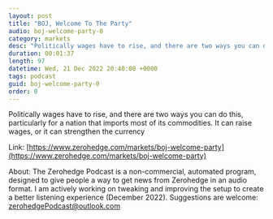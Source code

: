 ```yaml
---
layout: post
title: "BOJ, Welcome To The Party"
audio: boj-welcome-party-0
category: markets
desc: "Politically wages have to rise, and there are two ways you can do this, particularly for a nation that imports most of its commodities. It can raise wages, or it can strengthen the currency"
duration: 00:01:37
length: 97
datetime: Wed, 21 Dec 2022 20:40:00 +0000
tags: podcast
guid: boj-welcome-party-0
order: 0
---
```

Politically wages have to rise, and there are two ways you can do this, particularly for a nation that imports most of its commodities. It can raise wages, or it can strengthen the currency

Link: [https://www.zerohedge.com/markets/boj-welcome-party](https://www.zerohedge.com/markets/boj-welcome-party)

About: The Zerohedge Podcast is a non-commercial, automated program, designed to give people a way to get news from Zerohedge in an audio format.  I am actively working on tweaking and improving the setup to create a better listening experience (December 2022).  Suggestions are welcome: [zerohedgePodcast@outlook.com](mailto:zerohedgePodcast@outlook.com)